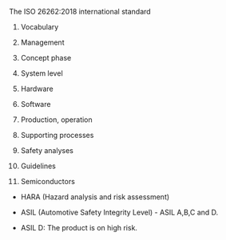 The ISO 26262:2018 international standard

1. Vocabulary

2. Management

3. Concept phase

4. System level

5. Hardware

6. Software

7. Production, operation

8. Supporting processes

9. Safety analyses

10. Guidelines

11. Semiconductors

- HARA (Hazard analysis and risk assessment)

- ASIL (Automotive Safety Integrity Level) - ASIL A,B,C and D.

- ASIL D: The product is on high risk.
